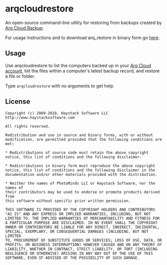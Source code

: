 # arqcloudrestore

An open-source command-line utility for restoring from backups created by [Arq Cloud Backup](https://www.arqbackup.com/).

For usage instructions and to download arq_restore in binary form go [here](https://arqbackup.github.io/arqcloudrestore/).


## Usage

Use arqcloudrestore to list the computers backed up in your [Arq Cloud account](https://cloud.arqbackup.com), list the files within a computer's latest backup record, and restore a file or folder.

Type `arqcloudrestore` with no arguments to get help.



## License

    Copyright (c) 2009-2018, Haystack Software LLC http://www.haystacksoftware.com

    All rights reserved.

    Redistribution and use in source and binary forms, with or without
    modification, are permitted provided that the following conditions are met:

    * Redistributions of source code must retain the above copyright
    notice, this list of conditions and the following disclaimer.

    * Redistributions in binary form must reproduce the above copyright
    notice, this list of conditions and the following disclaimer in the
    documentation and/or other materials provided with the distribution.

    * Neither the names of PhotoMinds LLC or Haystack Software, nor the names of 
    their contributors may be used to endorse or promote products derived from
    this software without specific prior written permission.

    THIS SOFTWARE IS PROVIDED BY THE COPYRIGHT HOLDERS AND CONTRIBUTORS
    "AS IS" AND ANY EXPRESS OR IMPLIED WARRANTIES, INCLUDING, BUT NOT
    LIMITED TO, THE IMPLIED WARRANTIES OF MERCHANTABILITY AND FITNESS FOR
    A PARTICULAR PURPOSE ARE DISCLAIMED. IN NO EVENT SHALL THE COPYRIGHT
    OWNER OR CONTRIBUTORS BE LIABLE FOR ANY DIRECT, INDIRECT, INCIDENTAL,
    SPECIAL, EXEMPLARY, OR CONSEQUENTIAL DAMAGES (INCLUDING, BUT NOT LIMITED
    TO, PROCUREMENT OF SUBSTITUTE GOODS OR SERVICES; LOSS OF USE, DATA, OR
    PROFITS; OR BUSINESS INTERRUPTION) HOWEVER CAUSED AND ON ANY THEORY OF
    LIABILITY, WHETHER IN CONTRACT, STRICT LIABILITY, OR TORT (INCLUDING
    NEGLIGENCE OR OTHERWISE) ARISING IN ANY WAY OUT OF THE USE OF THIS
    SOFTWARE, EVEN IF ADVISED OF THE POSSIBILITY OF SUCH DAMAGE.

